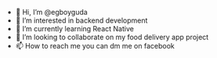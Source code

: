 - 👋 Hi, I’m @egboyguda
- 👀 I’m interested in backend development
- 🌱 I’m currently learning React Native
- 💞️ I’m looking to collaborate on my food delivery app project
- 📫 How to reach me you can dm me on facebook

<!---
egboyguda/egboyguda is a ✨ special ✨ repository because its `README.md` (this file) appears on your GitHub profile.
You can click the Preview link to take a look at your changes.
--->
